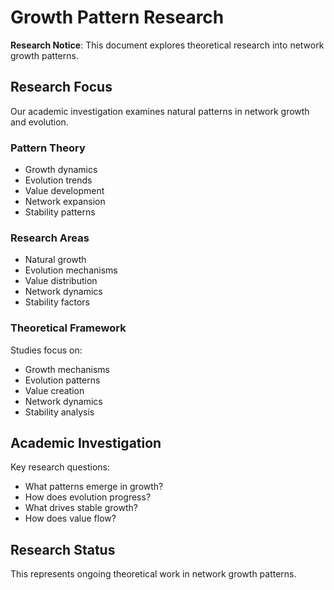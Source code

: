 # Growth Pattern Research

**Research Notice**: This document explores theoretical research into network growth patterns.

## Research Focus
Our academic investigation examines natural patterns in network growth and evolution.

### Pattern Theory
- Growth dynamics
- Evolution trends
- Value development
- Network expansion
- Stability patterns

### Research Areas
- Natural growth
- Evolution mechanisms
- Value distribution
- Network dynamics
- Stability factors

### Theoretical Framework
Studies focus on:
- Growth mechanisms
- Evolution patterns
- Value creation
- Network dynamics
- Stability analysis

## Academic Investigation
Key research questions:
- What patterns emerge in growth?
- How does evolution progress?
- What drives stable growth?
- How does value flow?

## Research Status
This represents ongoing theoretical work in network growth patterns.
